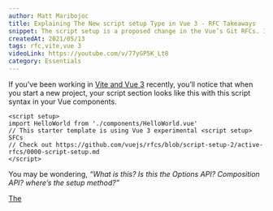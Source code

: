 ```yaml
---
author: Matt Maribojoc
title: Explaining The New script setup Type in Vue 3 - RFC Takeaways
snippet: The script setup is a proposed change in the Vue’s Git RFCs. It provides developers with a more concise syntax to write single file components.
createdAt: 2021/05/13
tags: rfc,vite,vue 3
videoLink: https://youtube.com/v/77yGP5K_Lt8
category: Essentials
---
```


If you’ve been working in [Vite and Vue 3](https://learnvue.co/2020/12/setting-up-your-first-vue3-project-vue-3-0-release/) recently, you’ll notice that when you start a new project, your script section looks like this with this script syntax in your Vue components.

```vue
<script setup>
import HelloWorld from './components/HelloWorld.vue'
// This starter template is using Vue 3 experimental <script setup> SFCs
// Check out https://github.com/vuejs/rfcs/blob/script-setup-2/active-rfcs/0000-script-setup.md
</script>
```

You may be wondering, _“What is this? Is this the Options API? Composition API? where’s the setup method?”_

[The <script setup> type is a proposed change in the Vue’s Git RFCs](https://github.com/vuejs/rfcs/blob/script-setup-2/active-rfcs/0000-script-setup.md). To be clear, this is not intended to completely replace any of the current ways to write code. Its purpose is to provide developers with a more **concise syntax to write their single file components.**

In this article, we’re going to be taking a look at exactly how it works and some of the ways that it can be useful.

Alright – let’s go.

## A rundown of script setup

In `<script setup>`, we don’t have to declare an `export default` and a `setup` method – instead, **all top-level bindings are exposed to the template**

In the Composition API, we’re used to having to create our setup method and then return anything that we want exposed. Something like this…

```vue{}[App.vue]
<script>
  import { ref, computed } from 'vue'
  export default {
     setup () {
        const a = ref(3)
        const b = computed(() => a.value + 2)

        const changeA = () => { a.value = 4 }
        return { a, b, changeA } // have to return everything!
     }
  }
</script>
```

But with `<script setup>`, we can rewrite the same code like this..

```vue{}[App.vue]
<script setup>
  import { ref, computed } from 'vue'
  // all of these are automatically bound to the template
  const a = ref(3)
  const b = computed(() => a.value + 2)

  const changeA = () => { a.value = 4 }
</script>
```

And it’s not just data, [computed properties](https://learnvue.co/2019/12/mastering-computed-properties-in-vuejs/), and methods! Even [imported directives](https://learnvue.co/2020/01/creating-your-first-vuejs-custom-directive/) and components that are on the top level of our setup scope are automatically available in our template.

Look at this example of importing a component.

```vue
<template>
  <component-b />
</template>
<script setup>
import ComponentB from './components/ComponentB.vue' // really that's it!
</script>
```

Amazing, right?

## So….what’s the point of this?

Long story short, this syntax makes single file components simpler.

In the exact words of the RFC,_ “the proposal’s main goal is reducing the verbosity of Composition API usage inside SFCs by directly exposing the context of <script setup> to the template.”_

> The proposal’s main goal is reducing the verbosity of Composition API usage inside SFCs by directly exposing the context of `<script setup>` to the template.

And that’s exactly what we just saw, by not having to worry about creating a `setup` method and returning exactly what we want to expose, we can simplify our code.

Plus there’s no worry of forgetting to return something from our setup method (something I know I do all the time).

## More advanced usage

Now that we know what `<script setup>` even is and why it can be useful, let’s take a look at some of its more advanced features.

### Accessing props, emitting events, etc.

First off, you may be wondering how to perform standard Vue operations like….

- [accessing props](https://learnvue.co/2020/08/an-introduction-to-vue3-props-a-beginners-guide/);
- [emitting events](https://learnvue.co/2020/01/a-vue-event-handling-cheatsheet-the-essentials/); and
- accessing our context object.

In the Composition API, these were simply arguments on our setup method,

```js
export default {
  setup(props, context) {
    // context has attrs, slots, and emit
  },
}
```

However, in the script setup syntax, we can access these same options with 3 imports from Vue.

- `defineProps` – as the name suggests, allows us to define props for our component
- `defineEmits` – lets us define the events that our component can emit
- `useContext` – gives us access to the slots and attributes of our component

```vue
<template>
  <button @click="$emit('change')">Click Me</button>
</template>
<script setup>
import { defineProps, defineEmit, useContext } from 'vue'

const props = defineProps({
  foo: String,
})
const emit = defineEmit(['change', 'delete'])

const { slots, attrs } = useContext()
</script>
```

With these 3 imports we can get the functionality that we’re used to having on our traditional setup method.

### Creating an async setup function

Another cool feature of the script setup is how easy it is to create an async setup function.

This is useful for loading in apis as your component is created, and even tying in your code to the[ experimental <suspense> feature](http://link).

All we have to do to make our setup function asynchronous, is use a top level await inside our script setup.

For example, if we’re using the [Fetch API](https://developer.mozilla.org/en-US/docs/Web/API/Fetch_API), we can just use await like this…

```vue
<script setup>
const post = await fetch(`/api/pics`).then((a) => a.json())
</script>
```

…and our resulting `setup()` function will be asynchronous just like that.

It’s that simple.

## Using multiple script tags

`<script setup>` creates its own script scope for its top level bindings. But in certain cases, there is code that **must be executed in the module scope.**

The 2 specific examples in this RFC are…

- Declaring named exports
- Creating global side effects that only execute once.

This can be done by adding a normal `<script>` block alongside your script setup like this.

```vue
<script>
performGlobalSideEffect()

// this can be imported as `import { named } from './*.vue'`
export const named = 1
</script>

<script setup>
// code here
</script>
```

## And there you have it!

Currently, this script setup is opt-in only so if you want to try it out, **just add setup to your script tag.**

OR…

If you never want to think about it and just want to write your code the way you’re used to, go for it. The choice is yours.

To learn more about the script setup, [here’s the link to the full RFC](https://github.com/vuejs/rfcs/blob/script-setup-2/active-rfcs/0000-script-setup.md) with its motivations, exact syntax, and more technical implementations.

So that’s all for this article, I hope it helped clear up what this new syntax that’s inside your Vite app!

If you have any questions, leave them in the comments below!
